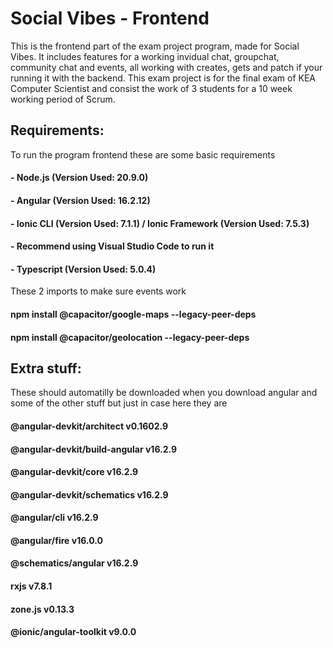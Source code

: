 # Social Vibes - Frontend
  
This is the frontend part of the exam project program, made for Social Vibes. It includes features for a working invidual chat, groupchat, 
community chat and events, all working with creates, gets and patch if your running it with the backend. This exam project is for the final exam of KEA Computer Scientist and consist the work of 3 students
for a 10 week working period of Scrum.


## Requirements:  
To run the program frontend these are some basic requirements

#### - Node.js (Version Used: 20.9.0)
#### - Angular (Version Used: 16.2.12)
#### - Ionic CLI (Version Used: 7.1.1) / Ionic Framework (Version Used: 7.5.3)
#### - Recommend using Visual Studio Code to run it
#### - Typescript (Version Used: 5.0.4)
These 2 imports to make sure events work
#### npm install @capacitor/google-maps --legacy-peer-deps
#### npm install @capacitor/geolocation --legacy-peer-deps

## Extra stuff:
These should automatilly be downloaded when you download angular and some of the other stuff but just in case here they are
#### @angular-devkit/architect       v0.1602.9
#### @angular-devkit/build-angular   v16.2.9
#### @angular-devkit/core            v16.2.9
#### @angular-devkit/schematics      v16.2.9
#### @angular/cli                    v16.2.9
#### @angular/fire                   v16.0.0
#### @schematics/angular             v16.2.9
#### rxjs                            v7.8.1
#### zone.js                         v0.13.3
#### @ionic/angular-toolkit          v9.0.0
